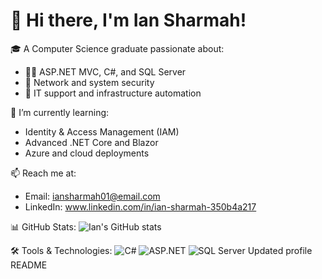 # 👋 Hi there, I'm Ian Sharmah!

🎓 A Computer Science graduate passionate about:
- 🧑‍💻 ASP.NET MVC, C#, and SQL Server
- 🔐 Network and system security
- 🧰 IT support and infrastructure automation

🌱 I’m currently learning:
- Identity & Access Management (IAM)
- Advanced .NET Core and Blazor
- Azure and cloud deployments

📫 Reach me at:
- Email: iansharmah01@email.com
- LinkedIn: www.linkedin.com/in/ian-sharmah-350b4a217

📊 GitHub Stats:
![Ian's GitHub stats](https://github-readme-stats.vercel.app/api?username=iansharmah&show_icons=true&theme=radical)

🛠️ Tools & Technologies:
![C#](https://img.shields.io/badge/-C%23-239120?style=flat&logo=c-sharp&logoColor=white)
![ASP.NET](https://img.shields.io/badge/-ASP.NET-5C2D91?style=flat&logo=.net&logoColor=white)
![SQL Server](https://img.shields.io/badge/-SQL%20Server-CC2927?style=flat&logo=microsoft-sql-server&logoColor=white)
Updated profile README
